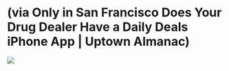 <!--
id: 4347509001
link: http://tumblr.atmos.org/post/4347509001/via-only-in-san-francisco-does-your-drug-dealer
slug: via-only-in-san-francisco-does-your-drug-dealer
date: Mon Apr 04 2011 14:26:11 GMT-0700 (PDT)
publish: 2011-04-04
tags: 
title: (via Only in San Francisco Does Your Drug Dealer Have a Daily Deals iPhone App | Uptown Almanac)
-->


(via Only in San Francisco Does Your Drug Dealer Have a Daily Deals iPhone App | Uptown Almanac)
================================================================================================

![](http://25.media.tumblr.com/tumblr_lj5cvoTrwK1qz4sngo1_1280.jpg)

